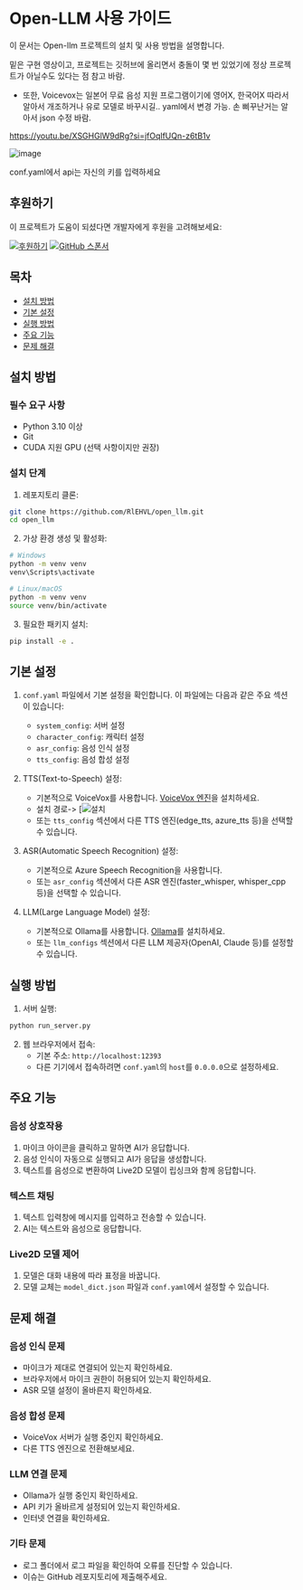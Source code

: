 # Open-LLM 사용 가이드

이 문서는 Open-llm 프로젝트의 설치 및 사용 방법을 설명합니다.

밑은 구현 영상이고, 프로젝트는 깃허브에 올리면서 충돌이 몇 번 있었기에 정상 프로젝트가 아닐수도 있다는 점 참고 바람.
- 또한, Voicevox는 일본어 무료 음성 지원 프로그램이기에 영어X, 한국어X 따라서 알아서 개조하거나 유로 모델로 바꾸시길.. yaml에서 변경 가능. 손 삐꾸난거는 알아서 json 수정 바람.

https://youtu.be/XSGHGlW9dRg?si=jfOqlfUQn-z6tB1v

![image](https://github.com/user-attachments/assets/667d392c-d2e4-417c-9a75-26aed1b3be95)


conf.yaml에서 api는 자신의 키를 입력하세요

## 후원하기
이 프로젝트가 도움이 되셨다면 개발자에게 후원을 고려해보세요:

[![후원하기](https://img.shields.io/badge/후원하기-ffdd00?style=for-the-badge&logo=buy-me-a-coffee&logoColor=black)](https://www.buymeacoffee.com/rlehvl)
[![GitHub 스폰서](https://img.shields.io/badge/GitHub_스폰서-ea4aaa?style=for-the-badge&logo=github-sponsors&logoColor=white)](https://github.com/sponsors/RlEHVL)

## 목차
- [설치 방법](#설치-방법)
- [기본 설정](#기본-설정)
- [실행 방법](#실행-방법)
- [주요 기능](#주요-기능)
- [문제 해결](#문제-해결)

## 설치 방법

### 필수 요구 사항
- Python 3.10 이상
- Git
- CUDA 지원 GPU (선택 사항이지만 권장)

### 설치 단계

1. 레포지토리 클론:
```bash
git clone https://github.com/RlEHVL/open_llm.git
cd open_llm
```

2. 가상 환경 생성 및 활성화:
```bash
# Windows
python -m venv venv
venv\Scripts\activate

# Linux/macOS
python -m venv venv
source venv/bin/activate
```

3. 필요한 패키지 설치:
```bash
pip install -e .
```

## 기본 설정

1. `conf.yaml` 파일에서 기본 설정을 확인합니다. 이 파일에는 다음과 같은 주요 섹션이 있습니다:
   - `system_config`: 서버 설정
   - `character_config`: 캐릭터 설정
   - `asr_config`: 음성 인식 설정
   - `tts_config`: 음성 합성 설정

2. TTS(Text-to-Speech) 설정:
   - 기본적으로 VoiceVox를 사용합니다. [VoiceVox 엔진](https://github.com/VOICEVOX/voicevox_engine)을 설치하세요.
   - 설치 경로-> [![설치](https://voicevox.hiroshiba.jp/)
   - 또는 `tts_config` 섹션에서 다른 TTS 엔진(edge_tts, azure_tts 등)을 선택할 수 있습니다.

3. ASR(Automatic Speech Recognition) 설정:
   - 기본적으로 Azure Speech Recognition을 사용합니다.
   - 또는 `asr_config` 섹션에서 다른 ASR 엔진(faster_whisper, whisper_cpp 등)을 선택할 수 있습니다.

4. LLM(Large Language Model) 설정:
   - 기본적으로 Ollama를 사용합니다. [Ollama](https://ollama.ai/)를 설치하세요.
   - 또는 `llm_configs` 섹션에서 다른 LLM 제공자(OpenAI, Claude 등)를 설정할 수 있습니다.

## 실행 방법

1. 서버 실행:
```bash
python run_server.py
```

2. 웹 브라우저에서 접속:
   - 기본 주소: `http://localhost:12393`
   - 다른 기기에서 접속하려면 `conf.yaml`의 `host`를 `0.0.0.0`으로 설정하세요.

## 주요 기능

### 음성 상호작용
1. 마이크 아이콘을 클릭하고 말하면 AI가 응답합니다.
2. 음성 인식이 자동으로 실행되고 AI가 응답을 생성합니다.
3. 텍스트를 음성으로 변환하여 Live2D 모델이 립싱크와 함께 응답합니다.

### 텍스트 채팅
1. 텍스트 입력창에 메시지를 입력하고 전송할 수 있습니다.
2. AI는 텍스트와 음성으로 응답합니다.

### Live2D 모델 제어
1. 모델은 대화 내용에 따라 표정을 바꿉니다.
2. 모델 교체는 `model_dict.json` 파일과 `conf.yaml`에서 설정할 수 있습니다.

## 문제 해결

### 음성 인식 문제
- 마이크가 제대로 연결되어 있는지 확인하세요.
- 브라우저에서 마이크 권한이 허용되어 있는지 확인하세요.
- ASR 모델 설정이 올바른지 확인하세요.

### 음성 합성 문제
- VoiceVox 서버가 실행 중인지 확인하세요.
- 다른 TTS 엔진으로 전환해보세요.

### LLM 연결 문제
- Ollama가 실행 중인지 확인하세요.
- API 키가 올바르게 설정되어 있는지 확인하세요.
- 인터넷 연결을 확인하세요.

### 기타 문제
- 로그 폴더에서 로그 파일을 확인하여 오류를 진단할 수 있습니다.
- 이슈는 GitHub 레포지토리에 제출해주세요. 
